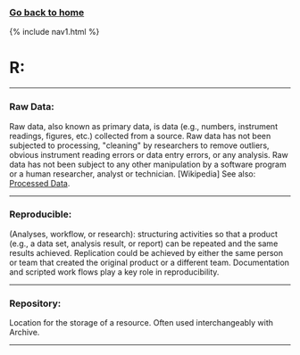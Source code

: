 ### **[Go back to home](https://ironrico.github.io/TestGlossary/)**

{% include nav1.html %}

# **R:** 

___

### **Raw Data:**
Raw data, also known as primary data, is data (e.g., numbers, instrument readings, figures, etc.) collected 
from a source. Raw data has not been subjected to processing, "cleaning" by researchers to remove outliers, 
obvious instrument reading errors or data entry errors, or any analysis. 
Raw data has not been subject to any other manipulation by a software program or a human researcher, analyst or 
technician. [Wikipedia] See also: [Processed Data](https://ironrico.github.io/TestGlossary/P). 

___

### **Reproducible:**
(Analyses, workflow, or research): structuring activities so that a product (e.g., a data set, analysis result, 
or report) can be repeated and the same results achieved. Replication could be achieved by either the same person 
or team that created the original product or a different team. Documentation and scripted work flows play a key 
role in reproducibility.

___

### <a href="#repoLink"></a> **Repository:** 
Location for the storage of a resource. Often used interchangeably with Archive.

___


